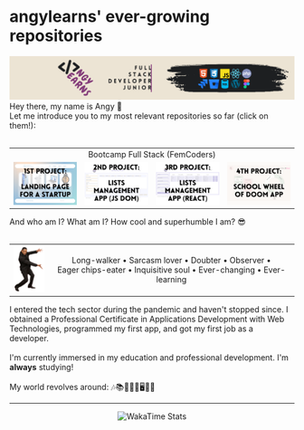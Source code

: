 <main class="container">
    <h1>angylearns' ever-growing repositories</h1>
        <img src="img/header.png">
    <section>
        Hey there, my name is Angy 🤘<br>
        Let me introduce you to my most relevant repositories so far (click on them!): <br><br>
        <table align="center">
            <tr>
                <td colspan="4" align="center">Bootcamp Full Stack (FemCoders)</td>
            </tr>
            <tr>
                <td><a href="https://github.com/angylearns/femtech_g3"><img src="img/bc-p1.png"></a></td>
                <td><a href="https://github.com/angylearns/adminlistas_g4"><img src="img/bc-p2.png"></a></td>
                <td><a href="https://github.com/angylearns/adminlistas_react"><img src="img/bc-p3.png"></a></td>
                <td><a href="https://github.com/angylearns/PROJECT-4-Angy-Lidia-Ana-Pili"><img src="img/bc-p4.png"></a></td>
            </tr>
        </table>
        And who am I? What am I? How cool and superhumble I am? 😎
        <br><br>
        <table align="center">
            <tr>
                <td><img src="img/willsmith.png" width="60px"></td>
                <td align="center">Long-walker • Sarcasm lover • Doubter • Observer •<br> Eager chips-eater • Inquisitive soul • Ever-changing • Ever-learning</td>
            </tr>
        </table>
        I entered the tech sector during the pandemic and haven't stopped since. I obtained a Professional Certificate in Applications Development with Web Technologies, programmed my first app, and got my first job as a developer. 
        <br><br>
        I'm currently immersed in my education and professional development. I'm <strong>always</strong> studying!
            <br><br>
        My world revolves around: 🎶📚✍🏽🧠🖥️📱😀
    </section>
    <hr>
    <div align="center"><img src="https://github-readme-stats.vercel.app/api/wakatime?username=angylearns&layout=compact&custom_title=How%20obsessed%20I've%20been%20with%20coding%20in%20the%20last%207%20days&theme=highcontrast" alt="WakaTime Stats" width="600px"></div>
</main>
